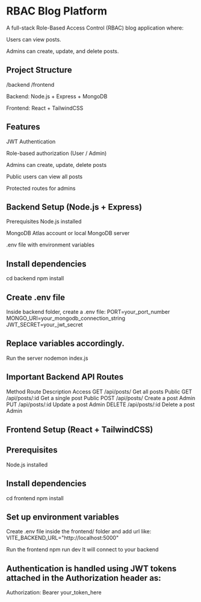 # RBAC Blog Platform
A full-stack Role-Based Access Control (RBAC) blog application where:

Users can view posts.

Admins can create, update, and delete posts.

## Project Structure

/backend
/frontend

Backend: Node.js + Express + MongoDB

Frontend: React + TailwindCSS

## Features
JWT Authentication

Role-based authorization (User / Admin)

Admins can create, update, delete posts

Public users can view all posts

Protected routes for admins

## Backend Setup (Node.js + Express)
Prerequisites
Node.js installed

MongoDB Atlas account or local MongoDB server

.env file with environment variables

## Install dependencies
cd backend
npm install

## Create .env file
Inside backend folder, create a .env file:
PORT=your_port_number
MONGO_URI=your_mongodb_connection_string
JWT_SECRET=your_jwt_secret

## Replace variables accordingly.

Run the server
nodemon index.js

## Important Backend API Routes

Method	 Route	          Description	               Access
GET	    /api/posts/	       Get all posts	           Public
GET	    /api/posts/:id	   Get a single post	       Public
POST	/api/posts/	       Create a post	           Admin
PUT	    /api/posts/:id	   Update a post	           Admin
DELETE	/api/posts/:id	   Delete a post	           Admin

## Frontend Setup (React + TailwindCSS)

## Prerequisites
Node.js installed

## Install dependencies
cd frontend
npm install

## Set up environment variables
Create .env file  inside the frontend/ folder and add url like:
VITE_BACKEND_URL="http://localhost:5000"


Run the frontend
npm run dev
It will connect to your backend

## Authentication is handled using JWT tokens attached in the Authorization header as:
Authorization: Bearer your_token_here

